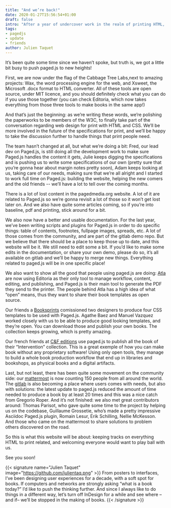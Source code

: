 ```yaml
---
title: "And we’re back!"
date: 2020-01-27T15:56:54+01:00
draft: false
intro: "After a year of undercover work in the realm of printing HTML, we’re proudly introducing the new Paged.js website."
tags: 
- pagedjs
- update
- friends
author: Julien Taquet
---
```




It’s been quite some time since we haven’t spoke, but truth is, we got a little bit busy to push paged.js to new heights!

First, we are now under the flag of the Cabbage Tree Labs,next to amazing projects: Wax, the word processing engine for the web, and Xsweet, the Microsoft .docx format to HTML converter. All of these tools are open source, under MIT licence, and you should definitely check what you can do if you use those together (you can check Editoria, which now takes everything from those three tools to make books in the same app!)

And that’s just the beginning: as we’re writing these words, we’re polishing the paperworks to be members of the W3C, to finally take part of the conversation regarding web design for print with HTML and CSS. We’ll be more involved in the future of the specifications for print, and we’ll be happy to take the discussion further to handle things that print people need.

The team hasn’t changed at all, but what we’re doing a bit: Fred, our lead dev on Paged.js, is still doing all the development work to make sure Paged.js handles the content it gets, Julie keeps digging the specifications and is pushing us to write some specifications of our own (pretty sure that you’re gonna hear about margin notes pretty soon), Adam keeps looking at us, taking care of our needs, making sure that we’re all alright and I started to work full time on Paged.js: building the website, helping the new comers and the old friends -- we’ll have a lot to tell over the coming months.

There is a lot of lost content in the pagedmedia.org website. A lot of it are related to Paged.js so we’re gonna revisit a lot of those so it won’t get lost later on. And we also have quite some articles coming, so if you’re into baseline, pdf and printing, stick around for a bit. 

We also now have a better and usable documentation. For the last year, we’ve been writing scripts and plugins for Paged.js in order to do specific things: table of contents, footnotes, fullpage images, spreads, etc. A lot of those comes from the community, and are part of the gitlab demo repo. But we believe that there should be a place to keep those up to date, and this website will be it. We still need to edit some a bit. If you’d like to make some edits in the documentation, or share your own demo, please do so, it’s all available on gitlab and we’ll be happy to merge new things. Everything related to paged.js will be in one specific place!

We also want to show all the good that people using paged.js are doing: [Atla](https://www.atla.com) are now using Editoria as their only tool to manage workflow, content, editing, and publishing, and Paged.js is their main tool to generate the PDF they send to the printer. The people behind Atla has a high idea of what “open” means, thus they want to share their book templates as open source.

Our friends a [Booksprints](https://www.booksprints.net/) comissioned two designers to produce four CSS templates to be used with Paged.js. Agathe Baez and Manuel Vazquez worked closely with us to be able to produce good looking templates, and they’re open. You can download those and publish your own books. The collection keeps growing, which is pretty amazing. 

Our french friends at [C&F editions](https://cfeditions.com/) use paged.js to publish all the book of their “Intervention” collection. This is a great exemple of how you can make book without any proprietary software! Using only open tools, they manage to build a whole book production workflow that end up in libraries and bookshops, as physical books and a digital artifacts. 

Last, but not least, there has been quite some movement on the community side: our [mattermost](https://mattermost.pagedmedia.org) is now counting 150 people from all around the world. The [gitlab](gitlab.pagedmedia.org) is also becoming a place where users comes with needs, but also with solutions: the latest update to paged.js reduced the amount of time needed to produce a book by at least 20 times and this was a nice catch from Gregorio Roper. And it’s not finished: we also met great contributors around: Thomas Parisot, who gave quite some time to the project by helping us on the codebase, Guillaume Grossetie, who’s made a pretty impressive Asciidoc Paged.js plugin, Romain Lesur, Erik Schilling, Nellie McKesson. And those who came on the mattermost to share solutions to problem others discovered on the road.

So this is what this website will be about: keeping tracks on everything HTML to print related, and welcoming everyone would want to play ball with us.

See you soon!


{{< signature name="Julien Taquet" image="https://github.com/julientaq.png" >}}
From posters to interfaces, I’ve been designing user experiences for a decade, with a soft spot for books. If computers and networks are strongly asking “what is a book today?” I’d like to push the thinking further. And since I always like to do things in a different way, let’s turn off InDesign for a while and see where –and if– we’ll be stopped in the making of books.
{{< /signature >}}